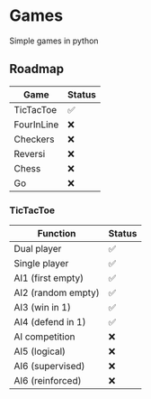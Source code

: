 # Games
Simple games in python

## Roadmap

Game                     | Status
-------------------------|--------------------
TicTacToe                | :white_check_mark:
FourInLine               | :x:
Checkers                 | :x:
Reversi                  | :x:
Chess                    | :x:
Go                       | :x:

### TicTacToe

Function                 | Status
-------------------------|--------------------
Dual player              | :white_check_mark:
Single player            | :white_check_mark:
AI1 (first empty)        | :white_check_mark:
AI2 (random empty)       | :white_check_mark:
AI3 (win in 1)           | :white_check_mark:
AI4 (defend in 1)        | :white_check_mark:
AI competition           | :x:
AI5 (logical)            | :x:
AI6 (supervised)         | :x:
AI6 (reinforced)         | :x:
